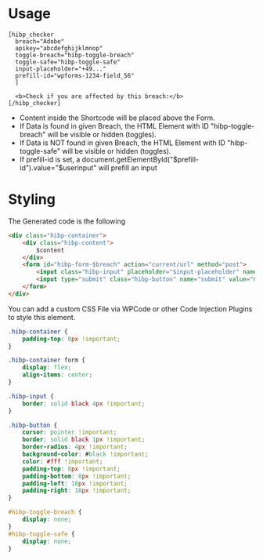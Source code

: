 # Usage
```
[hibp_checker 
  breach="Adobe" 
  apikey="abcdefghijklmnop" 
  toggle-breach="hibp-toggle-breach" 
  toggle-safe="hibp-toggle-safe" 
  input-placeholder="+49..."
  prefill-id="wpforms-1234-field_56"
  ] 
  
  <b>Check if you are affected by this breach:</b> 
[/hibp_checker]
```
- Content inside the Shortcode will be placed above the Form.
- If Data is found in given Breach, the HTML Element with ID "hibp-toggle-breach" will be visible or hidden (toggles).
- If Data is NOT found in given Breach, the HTML Element with ID "hibp-toggle-safe" will be visible or hidden (toggles).
- If prefill-id is set, a document.getElementById("$prefill-id").value="$userinput" will prefill an input

# Styling
The Generated code is the following
```html 
<div class="hibp-container">
    <div class="hibp-content"> 
        $content
    </div>
    <form id="hibp-form-$breach" action="current/url" method="post">
        <input class="hibp-input" placeholder="$input-placeholder" name="hibp_input">
        <input type="submit" class="hibp-button" name="submit" value="Check">
    </form>
</div>
```
You can add a custom CSS File via WPCode or other Code Injection Plugins to style this element.
```css 
.hibp-container {
    padding-top: 0px !important;
}

.hibp-container form {
	display: flex;
	align-items: center;
}

.hibp-input {
    border: solid black 4px !important;
}

.hibp-button {
    cursor: pointer !important;
    border: solid black 1px !important;
    border-radius: 4px !important;
    background-color: #black !important;
    color: #fff !important;
    padding-top: 8px !important;
	padding-bottom: 8px !important;
	padding-left: 18px !important;
	padding-right: 18px !important;
}

#hibp-toggle-breach {
	display: none;
}
#hibp-toggle-safe {
	display: none;
}
```